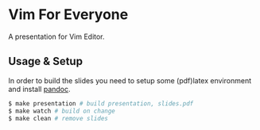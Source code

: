 
# Vim For Everyone

A presentation for Vim Editor.

## Usage & Setup

In order to build the slides you need to setup some (pdf)latex environment
and install [pandoc](https://pandoc.org/).

```sh
$ make presentation # build presentation, slides.pdf
$ make watch # build on change
$ make clean # remove slides
```

